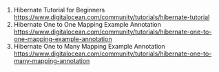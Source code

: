 1. Hibernate Tutorial for Beginners 
https://www.digitalocean.com/community/tutorials/hibernate-tutorial
2. Hibernate One to One Mapping Example Annotation
https://www.digitalocean.com/community/tutorials/hibernate-one-to-one-mapping-example-annotation
3. Hibernate One to Many Mapping Example Annotation 
https://www.digitalocean.com/community/tutorials/hibernate-one-to-many-mapping-annotation
